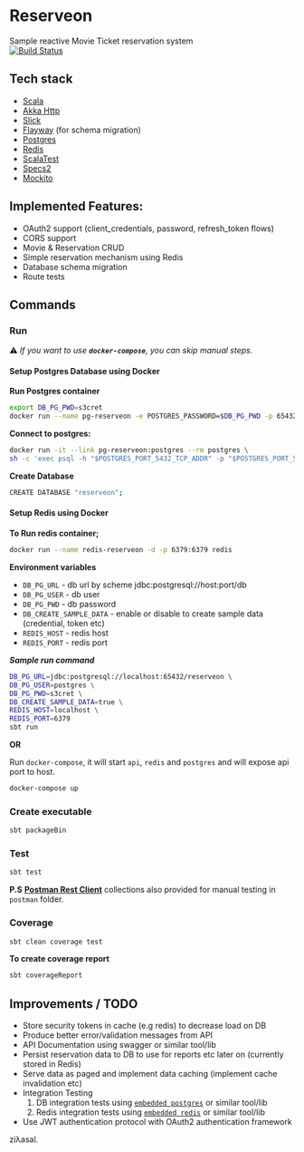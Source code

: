 Reserveon
=========

Sample reactive Movie Ticket reservation system  
[![Build Status](https://travis-ci.org/ziyasal/Reserveon.svg?branch=master)](https://travis-ci.org/ziyasal/Reserveon)

## Tech stack
 - [Scala](https://www.scala-lang.org/)
 - [Akka Http](https://github.com/akka/akka-http)
 - [Slick](https://github.com/slick/slick)
 - [Flayway](https://github.com/flyway/flyway) (for schema migration)
 - [Postgres](https://github.com/postgres/postgres)
 - [Redis](https://github.com/antirez/redis)
 - [ScalaTest](http://www.scalatest.org/)
 - [Specs2](https://github.com/etorreborre/specs2)
 - [Mockito](https://github.com/mockito/mockito)

## Implemented Features:
- OAuth2 support (client_credentials, password, refresh_token flows)
- CORS support
- Movie & Reservation CRUD
- Simple reservation mechanism using Redis
- Database schema migration
- Route tests

## Commands
### Run
:warning: _If you want to use **`docker-compose`**, you can skip manual steps._

#### Setup Postgres Database using Docker
**Run Postgres container**  
```sh
export DB_PG_PWD=s3cret
docker run --name pg-reserveon -e POSTGRES_PASSWORD=$DB_PG_PWD -p 65432:5432 -v /var/lib/postgresql/data -d postgres
```
**Connect to postgres:**  
```sh
docker run -it --link pg-reserveon:postgres --rm postgres \ 
sh -c 'exec psql -h "$POSTGRES_PORT_5432_TCP_ADDR" -p "$POSTGRES_PORT_5432_TCP_PORT" -U postgres'
```
**Create Database**  
```sh
CREATE DATABASE "reserveon";
```

#### Setup Redis using Docker
**To Run redis container;**  
```sh
docker run --name redis-reserveon -d -p 6379:6379 redis
```

**Environment variables**  
- `DB_PG_URL`  - db url by scheme jdbc:postgresql://host:port/db  
- `DB_PG_USER` - db user  
- `DB_PG_PWD`  - db password  
- `DB_CREATE_SAMPLE_DATA`  - enable or disable to create sample data (credential, token etc)  
- `REDIS_HOST`  - redis host  
- `REDIS_PORT`  - redis port  

**_Sample run command_**
```sh
DB_PG_URL=jdbc:postgresql://localhost:65432/reserveon \
DB_PG_USER=postgres \
DB_PG_PWD=s3cret \
DB_CREATE_SAMPLE_DATA=true \
REDIS_HOST=localhost \
REDIS_PORT=6379
sbt run
```

**OR**

Run `docker-compose`, it will start `api`, `redis` and `postgres` and will expose api port to host.  
```sh
docker-compose up
```

### Create executable
```sh
sbt packageBin
```

### Test
```sh
sbt test
```

**P.S** [**Postman Rest Client**](https://www.getpostman.com/) collections also provided for manual testing in `postman` folder.

### Coverage
```sh
sbt clean coverage test
```

**To create coverage report**
```sh
sbt coverageReport
```

## Improvements / TODO
 - Store security tokens in cache (e.g redis) to decrease load on DB
 - Produce better error/validation messages from API
 - API Documentation using swagger or similar tool/lib
 - Persist reservation data to DB to use for reports etc later on (currently stored in Redis)
 - Serve data as paged and implement data caching (implement cache invalidation etc)
 - Integration Testing
   1. DB integration tests using [`embedded postgres`](https://github.com/yandex-qatools/postgresql-embedded) or similar tool/lib
   2. Redis integration tests using [`embedded redis`](https://github.com/kstyrc/embedded-redis) or similar tool/lib
 - Use JWT authentication protocol with OAuth2 authentication framework


ziλasal.

